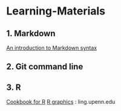 # Learning-Materials

## 1. Markdown
[An introduction to Markdown syntax](https://segmentfault.com/markdown#articleHeader14)

## 2. Git command line


## 3. R
[Cookbook for R](http://www.cookbook-r.com/)
[R graphics](http://www.ling.upenn.edu/~joseff/rstudy/week4.html)
: ling.upenn.edu
